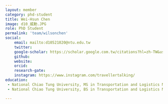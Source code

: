```yaml
---
layout: member
category: phd-student
title: Wei-Hsun Chen
image: d10_威勳.JPG
role: PhD Student
permalink: 'team/wilsonchen'
social:
    email: mailto:d10521020@ntu.edu.tw
    twitter: 
    google-scholar: https://scholar.google.com.tw/citations?hl=zh-TW&user=r84M90IAAAAJ&view_op=list_works&gmla=ABOlHiwuLop6wkNgtzrrsPMrVve3B91PHlAyeAb6y7G0XD2Q2BshhbHWsfN139UUMy33E-YYQYEDyW7zu9A6UTx4-TlDUCXW2_l-9R8_oFY
    github: 
    website: 
    orcid: 
    research-gate: 
    instagram: https://www.instagram.com/travellertalking/
education:
 - National Chiao Tung University, MS in Transportation and Logistics Management (Traffic and Transportation Program) (2018)
 - National Chiao Tung University, BS in Transportation and Logistics Management (2015)

---
```



